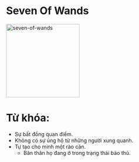 # Seven Of Wands

<img style="width: 200px;" alt="seven-of-wands"
  src="https://www.alittlesparkofjoy.com/wp-content/uploads/2020/04/seven-of-wands-tarot-card.jpg">

**Từ khóa:**
===

* Sự bất đồng quan điểm.
* Không có sự ủng hộ từ những người xung quanh.
* Tự tạo cho mình một rào cản.
  * Bản thân họ đang ở trong trạng thái bảo thủ.
